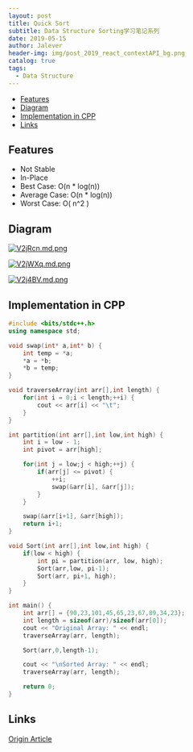 ```yaml
---
layout: post
title: Quick Sort
subtitle: Data Structure Sorting学习笔记系列
date: 2019-05-15
author: Jalever
header-img: img/post_2019_react_contextAPI_bg.png
catalog: true
tags:
  - Data Structure
---
```

- [Features](#features)
- [Diagram](#diagram)
- [Implementation in CPP](#implementation-in-cpp)
- [Links](#links)


## Features
- Not Stable
- In-Place
- Best Case: O(n * log(n))
- Average Case: O(n * log(n))
- Worst Case: O( n^2 )

## Diagram
[![V2jRcn.md.png](https://s2.ax1x.com/2019/06/12/V2jRcn.md.png)](https://imgchr.com/i/V2jRcn)

[![V2jWXq.md.png](https://s2.ax1x.com/2019/06/12/V2jWXq.md.png)](https://imgchr.com/i/V2jWXq)

[![V2j4BV.md.png](https://s2.ax1x.com/2019/06/12/V2j4BV.md.png)](https://imgchr.com/i/V2j4BV)


## Implementation in CPP
```cpp
#include <bits/stdc++.h>
using namespace std;

void swap(int* a,int* b) {
	int temp = *a;
	*a = *b;
	*b = temp;
}

void traverseArray(int arr[],int length) {
	for(int i = 0;i < length;++i) {
		cout << arr[i] << "\t";
	}
}

int partition(int arr[],int low,int high) {
	int i = low - 1;
	int pivot = arr[high];

	for(int j = low;j < high;++j) {
		if(arr[j] <= pivot) {
			++i;
			swap(&arr[i], &arr[j]);
		}
	}

	swap(&arr[i+1], &arr[high]);
	return i+1;
}

void Sort(int arr[],int low,int high) {
	if(low < high) {
		int pi = partition(arr, low, high);
		Sort(arr,low, pi-1);
		Sort(arr, pi+1, high);
	}
}

int main() {
	int arr[] = {90,23,101,45,65,23,67,89,34,23};
	int length = sizeof(arr)/sizeof(arr[0]);
	cout << "Original Array: " << endl;
	traverseArray(arr, length);

	Sort(arr,0,length-1);

	cout << "\nSorted Array: " << endl;
	traverseArray(arr, length);

	return 0;
}

```

## Links
[Origin Article](https://www.geeksforgeeks.org/quick-sort/)

